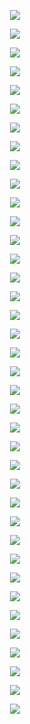 <p align="center"> <img src= 'all_figs/DLGN-SF(n_h_l = 5, n_n = 32,Run=1,Epoch = 000,step=00,UnLearned,loss = 0.481).png' /> </p>
<p align="center"> <img src= 'all_figs/DLGN-SF(n_h_l = 5, n_n = 32,Run=1,Epoch = 001,step=01,Learned,loss = 0.473).png' /> </p>
<p align="center"> <img src= 'all_figs/DLGN-SF(n_h_l = 5, n_n = 32,Run=1,Epoch = 001,step=02,Learned,loss = 0.465).png' /> </p>
<p align="center"> <img src= 'all_figs/DLGN-SF(n_h_l = 5, n_n = 32,Run=1,Epoch = 001,step=03,Learned,loss = 0.457).png' /> </p>
<p align="center"> <img src= 'all_figs/DLGN-SF(n_h_l = 5, n_n = 32,Run=1,Epoch = 001,step=04,Learned,loss = 0.45).png' /> </p>
<p align="center"> <img src= 'all_figs/DLGN-SF(n_h_l = 5, n_n = 32,Run=1,Epoch = 001,step=05,Learned,loss = 0.443).png' /> </p>
<p align="center"> <img src= 'all_figs/DLGN-SF(n_h_l = 5, n_n = 32,Run=1,Epoch = 001,step=06,Learned,loss = 0.436).png' /> </p>
<p align="center"> <img src= 'all_figs/DLGN-SF(n_h_l = 5, n_n = 32,Run=1,Epoch = 001,step=07,Learned,loss = 0.429).png' /> </p>
<p align="center"> <img src= 'all_figs/DLGN-SF(n_h_l = 5, n_n = 32,Run=1,Epoch = 001,step=08,Learned,loss = 0.423).png' /> </p>
<p align="center"> <img src= 'all_figs/DLGN-SF(n_h_l = 5, n_n = 32,Run=1,Epoch = 001,step=09,Learned,loss = 0.416).png' /> </p>
<p align="center"> <img src= 'all_figs/DLGN-SF(n_h_l = 5, n_n = 32,Run=1,Epoch = 001,step=10,Learned,loss = 0.409).png' /> </p>
<p align="center"> <img src= 'all_figs/DLGN-SF(n_h_l = 5, n_n = 32,Run=1,Epoch = 001,step=11,Learned,loss = 0.401).png' /> </p>
<p align="center"> <img src= 'all_figs/DLGN-SF(n_h_l = 5, n_n = 32,Run=1,Epoch = 001,step=12,Learned,loss = 0.392).png' /> </p>
<p align="center"> <img src= 'all_figs/DLGN-SF(n_h_l = 5, n_n = 32,Run=1,Epoch = 001,step=13,Learned,loss = 0.384).png' /> </p>
<p align="center"> <img src= 'all_figs/DLGN-SF(n_h_l = 5, n_n = 32,Run=1,Epoch = 001,step=14,Learned,loss = 0.374).png' /> </p>
<p align="center"> <img src= 'all_figs/DLGN-SF(n_h_l = 5, n_n = 32,Run=1,Epoch = 001,step=15,Learned,loss = 0.365).png' /> </p>
<p align="center"> <img src= 'all_figs/DLGN-SF(n_h_l = 5, n_n = 32,Run=1,Epoch = 001,step=16,Learned,loss = 0.356).png' /> </p>
<p align="center"> <img src= 'all_figs/DLGN-SF(n_h_l = 5, n_n = 32,Run=1,Epoch = 002,step=01,Learned,loss = 0.348).png' /> </p>
<p align="center"> <img src= 'all_figs/DLGN-SF(n_h_l = 5, n_n = 32,Run=1,Epoch = 002,step=02,Learned,loss = 0.34).png' /> </p>
<p align="center"> <img src= 'all_figs/DLGN-SF(n_h_l = 5, n_n = 32,Run=1,Epoch = 002,step=03,Learned,loss = 0.333).png' /> </p>
<p align="center"> <img src= 'all_figs/DLGN-SF(n_h_l = 5, n_n = 32,Run=1,Epoch = 002,step=04,Learned,loss = 0.324).png' /> </p>
<p align="center"> <img src= 'all_figs/DLGN-SF(n_h_l = 5, n_n = 32,Run=1,Epoch = 002,step=05,Learned,loss = 0.316).png' /> </p>
<p align="center"> <img src= 'all_figs/DLGN-SF(n_h_l = 5, n_n = 32,Run=1,Epoch = 002,step=06,Learned,loss = 0.309).png' /> </p>
<p align="center"> <img src= 'all_figs/DLGN-SF(n_h_l = 5, n_n = 32,Run=1,Epoch = 002,step=07,Learned,loss = 0.302).png' /> </p>
<p align="center"> <img src= 'all_figs/DLGN-SF(n_h_l = 5, n_n = 32,Run=1,Epoch = 002,step=08,Learned,loss = 0.292).png' /> </p>
<p align="center"> <img src= 'all_figs/DLGN-SF(n_h_l = 5, n_n = 32,Run=1,Epoch = 002,step=09,Learned,loss = 0.283).png' /> </p>
<p align="center"> <img src= 'all_figs/DLGN-SF(n_h_l = 5, n_n = 32,Run=1,Epoch = 002,step=10,Learned,loss = 0.275).png' /> </p>
<p align="center"> <img src= 'all_figs/DLGN-SF(n_h_l = 5, n_n = 32,Run=1,Epoch = 002,step=11,Learned,loss = 0.271).png' /> </p>
<p align="center"> <img src= 'all_figs/DLGN-SF(n_h_l = 5, n_n = 32,Run=1,Epoch = 002,step=12,Learned,loss = 0.27).png' /> </p>
<p align="center"> <img src= 'all_figs/DLGN-SF(n_h_l = 5, n_n = 32,Run=1,Epoch = 002,step=13,Learned,loss = 0.269).png' /> </p>
<p align="center"> <img src= 'all_figs/DLGN-SF(n_h_l = 5, n_n = 32,Run=1,Epoch = 002,step=14,Learned,loss = 0.267).png' /> </p>
<p align="center"> <img src= 'all_figs/DLGN-SF(n_h_l = 5, n_n = 32,Run=1,Epoch = 002,step=15,Learned,loss = 0.265).png' /> </p>
<p align="center"> <img src= 'all_figs/DLGN-SF(n_h_l = 5, n_n = 32,Run=1,Epoch = 002,step=16,Learned,loss = 0.264).png' /> </p>
<p align="center"> <img src= 'all_figs/DLGN-SF(n_h_l = 5, n_n = 32,Run=1,Epoch = 003,step=16,Learned,loss = 0.256).png' /> </p>
<p align="center"> <img src= 'all_figs/DLGN-SF(n_h_l = 5, n_n = 32,Run=1,Epoch = 004,step=16,Learned,loss = 0.229).png' /> </p>
<p align="center"> <img src= 'all_figs/DLGN-SF(n_h_l = 5, n_n = 32,Run=1,Epoch = 005,step=16,Learned,loss = 0.175).png' /> </p>
<p align="center"> <img src= 'all_figs/DLGN-SF(n_h_l = 5, n_n = 32,Run=1,Epoch = 006,step=16,Learned,loss = 0.082).png' /> </p>
<p align="center"> <img src= 'all_figs/DLGN-SF(n_h_l = 5, n_n = 32,Run=1,Epoch = 007,step=16,Learned,loss = 0.039).png' /> </p>
